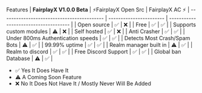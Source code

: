 Features
| **FairplayX V1.0.0 Beta**                  | ⚡FairplayX Open Src    |  FairplayX AC ⚡ 
| ------------------------------------------ | ----------------------- | ------------------------------------- |
| Open source                                | ✅                      | ❌                                   |
| Free                                       | ✅                      | ✅                                   |
| Supports custom modules                    | ⚠️                      | ❌                                   |
| Self hosted                                | ✅                      | ❌                                   |
| Anti Crasher                               | ✅                      | ✅                                   |
| Under 800ms Authentication speeds          | ✅                      | ✅                                   |
| Detects Most Crash/Spam Bots               | ⚠️                      | ✅                                   |
| 99.99% uptime                              | ✅                      | ✅                                   |
| Realm manager built in                     | ⚠️                      | ✅                                   |
| Realm to discord                           | ✅                      | ✅                                   |
| Free Discord Support                       | ✅                      | ✅                                   |
| Global ban Database                        | ⚠️                      | ✅                                   |

- ✅ Yes It Does Have It
- ⚠️ A Coming Soon Feature
- ❌ No It Does Not Have It / Mostly Never Will Be Added
